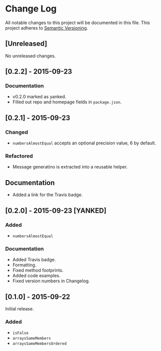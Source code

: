 # Change Log
All notable changes to this project will be documented in this file.
This project adheres to [Semantic Versioning](http://semver.org/).

## [Unreleased]

No unreleased changes.



## [0.2.2] - 2015-09-23

### Documentation
- v0.2.0 marked as yanked.
- Filled out repo and homepage fields in `package.json`.



## [0.2.1] - 2015-09-23

### Changed
- `numbersAlmostEqual` accepts an optional precision value, 6 by default.

### Refactored
- Message generatino is extracted into a reusable helper.

## Documentation
- Added a link for the Travis badge.




## [0.2.0] - 2015-09-23 [YANKED]

### Added
- `numbersAlmostEqual`

### Documentation
- Added Travis badge.
- Formatting.
- Fixed method footprints.
- Added code examples.
- Fixed version numbers in Changelog.



## [0.1.0] - 2015-09-22
Initial release.

### Added
- `isFalse`
- `arraysSameMembers`
- `arraysSameMembersOrdered`
